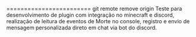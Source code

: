 ========================
git remote remove origin
Teste para desenvolvimento de plugin com integração no minecraft e discord, realização de leitura de eventos de Morte no console, registro e envio de mensagem personalizada direto em chat via bot do discord.
